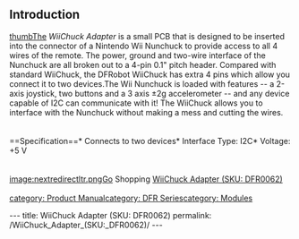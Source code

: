<h2 id="introduction">Introduction</h2>
<p><a href="image:WiiChuck_Adapter.jpg" title="wikilink">thumbThe</a> <em>WiiChuck Adapter</em> is a small PCB that is designed to be inserted into the connector of a Nintendo Wii Nunchuck to provide access to all 4 wires of the remote. The power, ground and two-wire interface of the Nunchuck are all broken out to a 4-pin 0.1&quot; pitch header. Compared with standard WiiChuck, the DFRobot WiiChuck has extra 4 pins which allow you connect it to two devices.The Wii Nunchuck is loaded with features -- a 2-axis joystick, two buttons and a 3 axis ±2g accelerometer -- and any device capable of I2C can communicate with it! The WiiChuck allows you to interface with the Nunchuck without making a mess and cutting the wires.<br /><br /><br />==Specification==* Connects to two devices* Interface Type: I2C* Voltage: +5 V<br /><br /><br /><a href="image:nextredirectltr.png" title="wikilink">image:nextredirectltr.pngGo</a> Shopping <a href="https://www.dfrobot.com/product-91.html">WiiChuck Adapter (SKU: DFR0062)</a><br /><br /><a href="category:_Product_Manual" title="wikilink">category: Product Manual</a><a href="category:_DFR_Series" title="wikilink">category: DFR Series</a><a href="category:_Modules" title="wikilink">category: Modules</a></p>---
title: WiiChuck Adapter (SKU: DFR0062)
permalink: /WiiChuck_Adapter_(SKU:_DFR0062)/
---

